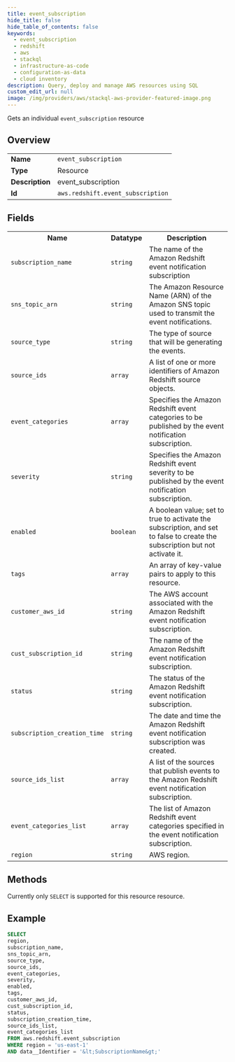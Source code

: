 ```yaml
---
title: event_subscription
hide_title: false
hide_table_of_contents: false
keywords:
  - event_subscription
  - redshift
  - aws
  - stackql
  - infrastructure-as-code
  - configuration-as-data
  - cloud inventory
description: Query, deploy and manage AWS resources using SQL
custom_edit_url: null
image: /img/providers/aws/stackql-aws-provider-featured-image.png
---
```

Gets an individual <code>event_subscription</code> resource

## Overview
<table><tbody>
<tr><td><b>Name</b></td><td><code>event_subscription</code></td></tr>
<tr><td><b>Type</b></td><td>Resource</td></tr>
<tr><td><b>Description</b></td><td>event_subscription</td></tr>
<tr><td><b>Id</b></td><td><code>aws.redshift.event_subscription</code></td></tr>
</tbody></table>

## Fields
<table><tbody>
<tr><th>Name</th><th>Datatype</th><th>Description</th></tr>
<tr><td><code>subscription_name</code></td><td><code>string</code></td><td>The name of the Amazon Redshift event notification subscription</td></tr>
<tr><td><code>sns_topic_arn</code></td><td><code>string</code></td><td>The Amazon Resource Name (ARN) of the Amazon SNS topic used to transmit the event notifications.</td></tr>
<tr><td><code>source_type</code></td><td><code>string</code></td><td>The type of source that will be generating the events.</td></tr>
<tr><td><code>source_ids</code></td><td><code>array</code></td><td>A list of one or more identifiers of Amazon Redshift source objects.</td></tr>
<tr><td><code>event_categories</code></td><td><code>array</code></td><td>Specifies the Amazon Redshift event categories to be published by the event notification subscription.</td></tr>
<tr><td><code>severity</code></td><td><code>string</code></td><td>Specifies the Amazon Redshift event severity to be published by the event notification subscription.</td></tr>
<tr><td><code>enabled</code></td><td><code>boolean</code></td><td>A boolean value; set to true to activate the subscription, and set to false to create the subscription but not activate it.</td></tr>
<tr><td><code>tags</code></td><td><code>array</code></td><td>An array of key-value pairs to apply to this resource.</td></tr>
<tr><td><code>customer_aws_id</code></td><td><code>string</code></td><td>The AWS account associated with the Amazon Redshift event notification subscription.</td></tr>
<tr><td><code>cust_subscription_id</code></td><td><code>string</code></td><td>The name of the Amazon Redshift event notification subscription.</td></tr>
<tr><td><code>status</code></td><td><code>string</code></td><td>The status of the Amazon Redshift event notification subscription.</td></tr>
<tr><td><code>subscription_creation_time</code></td><td><code>string</code></td><td>The date and time the Amazon Redshift event notification subscription was created.</td></tr>
<tr><td><code>source_ids_list</code></td><td><code>array</code></td><td>A list of the sources that publish events to the Amazon Redshift event notification subscription.</td></tr>
<tr><td><code>event_categories_list</code></td><td><code>array</code></td><td>The list of Amazon Redshift event categories specified in the event notification subscription.</td></tr>
<tr><td><code>region</code></td><td><code>string</code></td><td>AWS region.</td></tr>

</tbody></table>

## Methods
Currently only <code>SELECT</code> is supported for this resource resource.

## Example
```sql
SELECT
region,
subscription_name,
sns_topic_arn,
source_type,
source_ids,
event_categories,
severity,
enabled,
tags,
customer_aws_id,
cust_subscription_id,
status,
subscription_creation_time,
source_ids_list,
event_categories_list
FROM aws.redshift.event_subscription
WHERE region = 'us-east-1'
AND data__Identifier = '&lt;SubscriptionName&gt;'
```
